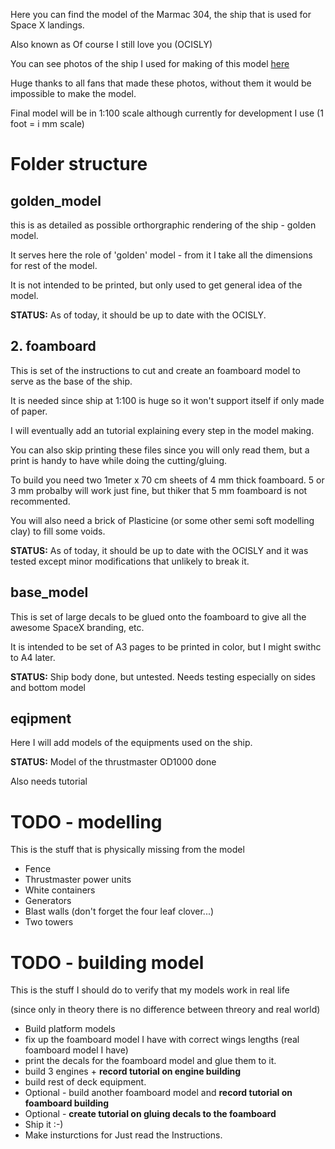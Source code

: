 Here you can find the model of the Marmac 304, the ship that is used for Space X landings.

Also known as Of course I still love you (OCISLY)

You can see photos of the ship I used for making of this model [here](https://www.dropbox.com/sh/jc2snurk24o9cq0/AADZW3qmElcvnz1lQIbQlDDra?dl=0)

Huge thanks to all fans that made these photos, without them it would be impossible to make the model.

Final model will be in 1:100 scale although currently for development I use (1 foot = i mm scale)

# Folder structure

## golden_model
this is as detailed as possible orthorgraphic rendering of the ship - golden model.

It serves here the role of 'golden' model - from it I take all the dimensions for rest of the model.

It is not intended to be printed, but only used to get general idea of the model.

**STATUS:** As of today, it should be up to date with the OCISLY.

## 2. foamboard
This is set of the instructions to cut and create an foamboard model to serve as the base of the ship.

It is needed since ship at 1:100 is huge so it won't support itself if only made of paper.

I will eventually add an tutorial explaining every step in the model making.

You can also skip printing these files since you will only read them, but a print is handy to
have while doing the cutting/gluing.

To build you need two 1meter x 70 cm sheets of 4 mm thick foamboard. 5 or 3 mm probalby will
work just fine, but thiker that 5 mm foamboard is not recommented.

You will also need a brick of Plasticine (or some other semi soft modelling clay) to fill
some voids.

**STATUS:** As of today, it should be up to date with the OCISLY and it was tested except
minor modifications that unlikely to break it.

## base_model
This is set of large decals to be glued onto the foamboard to give all the awesome
SpaceX branding, etc.

It is intended to be set of A3 pages to be printed in color, but I might swithc
to A4 later.

**STATUS:** Ship body done, but untested. Needs testing especially on sides and bottom model

## eqipment

Here I will add models of the equipments used on the ship.


**STATUS:** Model of the thrustmaster OD1000 done

Also needs tutorial


# TODO - modelling
This is the stuff that is physically missing from the model
* Fence
* Thrustmaster power units
* White containers
* Generators
* Blast walls (don't forget the four leaf clover...)
* Two towers

# TODO - building model
This is the stuff I should do to verify that my models work in real life 

(since only in theory there is no difference between threory and real world)

* Build platform models
* fix up the foamboard model I have with correct wings lengths (real foamboard model I have)
* print the decals for the foamboard model and glue them to it.
* build 3 engines + **record tutorial on engine building**
* build rest of deck equipment.
* Optional - build another foamboard model and **record tutorial on foamboard building**
* Optional - **create tutorial on gluing decals to the foamboard**
* Ship it :-)
* Make insturctions for Just read the Instructions.
